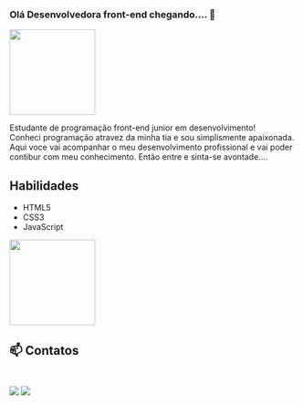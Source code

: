 ### Olá Desenvolvedora front-end chegando.... 👋

<img src="https://media.giphy.com/media/diHKF9t2VuTolzuG6F/giphy.gif" heigh="150" width="150">

Estudante de programação front-end junior em desenvolvimento!<br>
Conheci programação atravez da minha tia e sou simplismente apaixonada. Aqui voce vai acompanhar o meu desenvolvimento profissional e vai poder contibur com meu conhecimento.
Então entre e sinta-se avontade....


## Habilidades

<ul>
<li>HTML5</li>
<li>CSS3</li>
<li>JavaScript</li>
</ul>

<img src="https://media.giphy.com/media/XEgjl83wM3TkXFqpXV/giphy.gif" heigh="150" width="150">

## 📫 Contatos <br><br>

[<img src="https://img.shields.io/badge/medium-%2312100E.svg?&style=for-the-badge&logo=medium&logoColor=white" />](https://medium.com/@devwemilly.frontend/) [<img src="https://img.shields.io/badge/linkedin-%230077B5.svg?&style=for-the-badge&logo=linkedin&logoColor=white" />](https://www.linkedin.com/in/devwemilly-cristhiny-7674041b7/)
<!--
**devWemillyCristhiny/devWemillyCristhiny** is a ✨ _special_ ✨ repository because its `README.md` (this file) appears on your GitHub profile.

Here are some ideas to get you started:

- 🔭 I’m currently working on ...
- 🌱 I’m currently learning ...
- 👯 I’m looking to collaborate on ...
- 🤔 I’m looking for help with ...
- 💬 Ask me about ...
- 📫 How to reach me: ...
- 😄 Pronouns: ...
- ⚡ Fun fact: ...
-->
